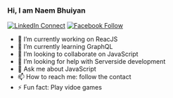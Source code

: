 ### Hi, I am Naem Bhuiyan

[![LinkedIn Connect](https://img.shields.io/badge/%20-Connect-black?color=14171A&labelColor=212121&logo=linkedin&logoColor=ffffff)](https://www.linkedin.com/in/naembhuiyan/)
[![Facebook Follow](https://img.shields.io/badge/%20-Follow-black?color=14171A&labelColor=1976d2&logo=facebook&logoColor=ffffff)](https://www.facebook.com/naem.ullah.3)


- 🔭 I’m currently working on ReacJS
- 🌱 I’m currently learning GraphQL
- 👯 I’m looking to collaborate on JavaScript
- 🤔 I’m looking for help with Serverside development
- 💬 Ask me about JavaScript
- 📫 How to reach me: follow the contact
- ⚡ Fun fact: Play vidoe games
